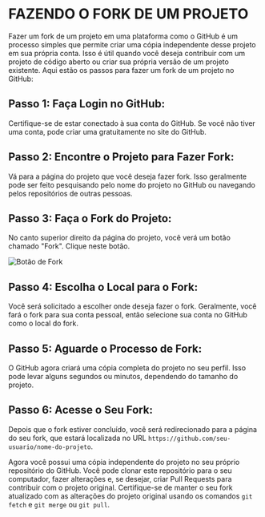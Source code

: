 # FAZENDO O FORK DE UM PROJETO
Fazer um fork de um projeto em uma plataforma como o GitHub é um processo simples que permite criar uma cópia independente desse projeto em sua própria conta. Isso é útil quando você deseja contribuir com um projeto de código aberto ou criar sua própria versão de um projeto existente. Aqui estão os passos para fazer um fork de um projeto no GitHub:

## Passo 1: Faça Login no GitHub:
Certifique-se de estar conectado à sua conta do GitHub. Se você não tiver uma conta, pode criar uma gratuitamente no site do GitHub.

## Passo 2: Encontre o Projeto para Fazer Fork:
Vá para a página do projeto que você deseja fazer fork. Isso geralmente pode ser feito pesquisando pelo nome do projeto no GitHub ou navegando pelos repositórios de outras pessoas.

## Passo 3: Faça o Fork do Projeto:
No canto superior direito da página do projeto, você verá um botão chamado "Fork". Clique neste botão.

![Botão de Fork](https://docs.github.com/assets/images/help/repository/fork_button.jpg)

## Passo 4: Escolha o Local para o Fork:
Você será solicitado a escolher onde deseja fazer o fork. Geralmente, você fará o fork para sua conta pessoal, então selecione sua conta no GitHub como o local do fork.

## Passo 5: Aguarde o Processo de Fork:
O GitHub agora criará uma cópia completa do projeto no seu perfil. Isso pode levar alguns segundos ou minutos, dependendo do tamanho do projeto.

## Passo 6: Acesse o Seu Fork:
Depois que o fork estiver concluído, você será redirecionado para a página do seu fork, que estará localizada no URL `https://github.com/seu-usuario/nome-do-projeto`.

Agora você possui uma cópia independente do projeto no seu próprio repositório do GitHub. Você pode clonar este repositório para o seu computador, fazer alterações e, se desejar, criar Pull Requests para contribuir com o projeto original. Certifique-se de manter o seu fork atualizado com as alterações do projeto original usando os comandos `git fetch` e `git merge` ou `git pull`.